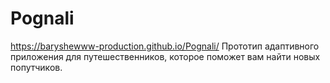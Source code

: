 # Pognali
https://baryshewww-production.github.io/Pognali/
Прототип адаптивного приложения для путешественников, которое поможет вам найти новых попутчиков.
